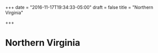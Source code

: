 +++
date = "2016-11-17T19:34:33-05:00"
draft = false
title = "Northern Virginia"

+++
# Northern Virginia